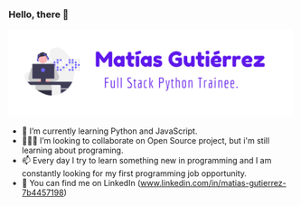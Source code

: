 ### Hello, there 👋

![](https://github.com/mati-guty/mati-guty/blob/main/banner-github.png)

- 🌱 I’m currently learning Python and JavaScript.
- 👨🏻‍🎓 I’m looking to collaborate on Open Source project, but i'm still learning about programing.
- 📫 Every day I try to learn something new in programming and I am constantly looking for my first programming job opportunity.
- 🤔 You can find me on LinkedIn (www.linkedin.com/in/matias-gutierrez-7b4457198)

